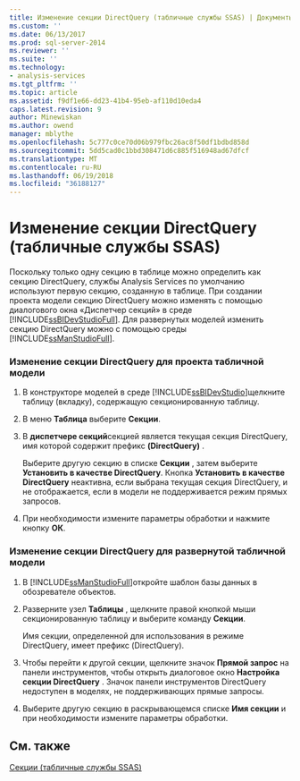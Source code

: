 ```yaml
---
title: Изменение секции DirectQuery (табличные службы SSAS) | Документы Microsoft
ms.custom: ''
ms.date: 06/13/2017
ms.prod: sql-server-2014
ms.reviewer: ''
ms.suite: ''
ms.technology:
- analysis-services
ms.tgt_pltfrm: ''
ms.topic: article
ms.assetid: f9df1e66-dd23-41b4-95eb-af110d10eda4
caps.latest.revision: 9
author: Minewiskan
ms.author: owend
manager: mblythe
ms.openlocfilehash: 5c777c0ce70d06b979fbc26ac8f50df1bdbd858d
ms.sourcegitcommit: 5dd5cad0c1bbd308471d6c885f516948ad67dfcf
ms.translationtype: MT
ms.contentlocale: ru-RU
ms.lasthandoff: 06/19/2018
ms.locfileid: "36188127"
---
```

# <a name="change-the-directquery-partition-ssas-tabular"></a>Изменение секции DirectQuery (табличные службы SSAS)
  Поскольку только одну секцию в таблице можно определить как секцию DirectQuery, службы Analysis Services по умолчанию используют первую секцию, созданную в таблице. При создании проекта модели секцию DirectQuery можно изменять с помощью диалогового окна «Диспетчер секций» в среде [!INCLUDE[ssBIDevStudioFull](../includes/ssbidevstudiofull-md.md)]. Для развернутых моделей изменить секцию DirectQuery можно с помощью среды [!INCLUDE[ssManStudioFull](../includes/ssmanstudiofull-md.md)].  
  
### <a name="change-the-directquery-partition-for-a-tabular-model-project"></a>Изменение секции DirectQuery для проекта табличной модели  
  
1.  В конструкторе моделей в среде [!INCLUDE[ssBIDevStudio](../includes/ssbidevstudio-md.md)]щелкните таблицу (вкладку), содержащую секционированную таблицу.  
  
2.  В меню **Таблица** выберите **Секции**.  
  
3.  В **диспетчере секций**секцией является текущая секция DirectQuery, имя которой содержит префикс **(DirectQuery)** .  
  
     Выберите другую секцию в списке **Секции** , затем выберите **Установить в качестве DirectQuery**. Кнопка **Установить в качестве DirectQuery** неактивна, если выбрана текущая секция DirectQuery, и не отображается, если в модели не поддерживается режим прямых запросов.  
  
4.  При необходимости измените параметры обработки и нажмите кнопку **ОК**.  
  
### <a name="change-the-directquery-partition-for-a-deployed-tabular-model"></a>Изменение секции DirectQuery для развернутой табличной модели  
  
1.  В [!INCLUDE[ssManStudioFull](../includes/ssmanstudiofull-md.md)]откройте шаблон базы данных в обозревателе объектов.  
  
2.  Разверните узел **Таблицы** , щелкните правой кнопкой мыши секционированную таблицу и выберите команду **Секции**.  
  
     Имя секции, определенной для использования в режиме DirectQuery, имеет префикс (DirectQuery).  
  
3.  Чтобы перейти к другой секции, щелкните значок **Прямой запрос** на панели инструментов, чтобы открыть диалоговое окно **Настройка секции DirectQuery** . Значок панели инструментов DirectQuery недоступен в моделях, не поддерживающих прямые запросы.  
  
4.  Выберите другую секцию в раскрывающемся списке **Имя секции** и при необходимости измените параметры обработки.  
  
## <a name="see-also"></a>См. также  
 [Секции &#40;табличные службы SSAS&#41;](tabular-models/partitions-ssas-tabular.md)  
  
  